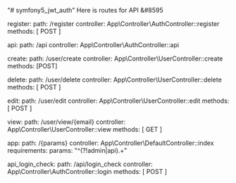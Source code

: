 "# symfony5_jwt_auth"
Here is routes for  API &#8595

register:
  path: /register
  controller: App\Controller\AuthController::register
  methods: [ POST ]

api:
  path: /api
  controller: App\Controller\AuthController::api

create:
  path: /user/create
  controller: App\Controller\UserController::create
  methods: [POST]

delete:
  path: /user/delete
  controller: App\Controller\UserController::delete
  methods: [ POST ]

edit:
  path: /user/edit
  controller: App\Controller\UserController::edit
  methods: [ POST ]

view:
  path: /user/view/{email}
  controller: App\Controller\UserController::view
  methods: [ GET ]

app:
  path: /{params}
  controller: App\Controller\DefaultController::index
  requirements:
    params: "^(?!admin|api).+"

api_login_check:
  path: /api/login_check
  controller: App\Controller\AuthController::login
  methods: [ POST ]

